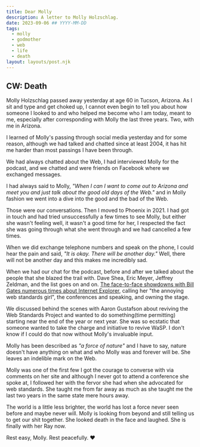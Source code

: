 ```yaml
---
title: Dear Molly
description: A letter to Molly Holzschlag.
date: 2023-09-06 ## YYYY-MM-DD
tags:
  - molly
  - godmother
  - web
  - life
  - death
layout: layouts/post.njk
---
```


## CW: Death

Molly Holzschlag passed away yesterday at age 60 in Tucson, Arizona. As I sit and type and get choked up, I cannot even begin to tell you about how someone I looked to and who helped me become who I am today, meant to me, especially after corresponding with Molly the last three years. Two, with me in Arizona.

I learned of Molly's passing through social media yesterday and for some reason, although we had talked and chatted since at least 2004, it has hit me harder than most passings I have been through.

We had always chatted about the Web, I had interviewed Molly for the podcast, and we chatted and were friends on Facebook where we exchanged messages.

I had always said to Molly, _"When I can I want to come out to Arizona and meet you and just talk about the good old days of the Web."_ and in Molly fashion we went into a dive into the good and the bad of the Web.

Those were our conversations. Then I moved to Phoenix in 2021. I had got in touch and had tried unsuccessfully a few times to see Molly, but either she wasn't feeling well, it wasn't a good time for her, I respected the fact she was going through what she went through and we had cancelled a few times.

When we did exchange telephone numbers and speak on the phone, I could hear the pain and said, _"It is okay. There will be another day."_ Well, there will not be another day and this makes me incredibly sad.

When we had our chat for the podcast, before and after we talked about the people that she blazed the trail with. Dave Shea, Eric Meyer, Jeffrey Zeldman, and the list goes on and on. [The face-to-face showdowns with Bill Gates numerous times about Internet Explorer](https://twitter.com/mholzschlag/status/1528580765675450374?s=20), calling her "the annoying web standards girl", the conferences and speaking, and owning the stage.

We discussed behind the scenes with Aaron Gustafson about reviving the Web Standards Project and wanted to do something(time permitting) starting near the end of the year or next year. She was so ecstatic that someone wanted to take the charge and initiative to revive WaSP. I don't know if I could do that now without Molly's invaluable input.

Molly has been described as _"a force of nature"_ and I have to say, nature doesn't have anything on what and who Molly was and forever will be. She leaves an indelible mark on the Web.

Molly was one of the first few I got the courage to converse with via comments on her site and although I never got to attend a conference she spoke at, I followed her with the fervor she had when she advocated for web standards. She taught me from far away as much as she taught me the last two years in the same state mere hours away.

The world is a little less brighter, the world has lost a force never seen before and maybe never will. Molly is looking from beyond and still telling us to get our shit together. She looked death in the face and laughed. She is finally with her Ray now.

Rest easy, Molly. Rest peacefully. &hearts;
